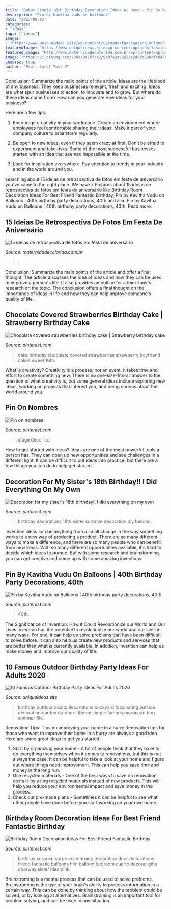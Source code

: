 ```yaml
---
title: "Debut Simple 18th Birthday Decoration Ideas At Home ~ Pin By Kavitha Vudu On Balloons"
description: "Pin by kavitha vudu on balloons"
date: "2023-08-03"
categories:
- "ideas"
tags: ["ideas"]
images:
- "https://www.uniqueideas.site/wp-content/uploads/fascinating-outdoor-birthday-party-decorations-ideas-youtube-2.jpg"
featuredImage: "https://www.uniqueideas.site/wp-content/uploads/fascinating-outdoor-birthday-party-decorations-ideas-youtube-2.jpg"
featured_image: "http://www.maternidadecolorida.com.br/wp-content/uploads/2015/07/333c0832c3d6a50e8d2f04f0bd51c9de.jpg"
image: "https://i.pinimg.com/736x/9c/07/e2/9c07e2a66823e2d0dc288dfc847542af.jpg"
ShowToc: true
author: "Prof. Carol Yost V"
---
```



Conclusion: Summarize the main points of the article.
Ideas are the lifeblood of any business. They keep businesses relevant, fresh and exciting. Ideas are what spur businesses to action, to innovate and to grow.
But where do these ideas come from? How can you generate new ideas for your business?

Here are a few tips:

1. Encourage creativity in your workplace. Create an environment where employees feel comfortable sharing their ideas. Make it part of your company culture to brainstorm regularly.

2. Be open to new ideas, even if they seem crazy at first. Don’t be afraid to experiment and take risks. Some of the most successful businesses started with an idea that seemed impossible at the time.

3. Look for inspiration everywhere. Pay attention to trends in your industry and in the world around you.

	

		
searching about 15 ideias de retrospectiva de fotos em festa de aniversário you've came to the right place. We have 7 Pictures about 15 ideias de retrospectiva de fotos em festa de aniversário like Birthday Room Decoration Ideas For Best Friend Fantastic Birthday, Pin by Kavitha Vudu on Balloons | 40th birthday party decorations, 40th and also Pin by Kavitha Vudu on Balloons | 40th birthday party decorations, 40th. Read more:
		
    
## 15 Ideias De Retrospectiva De Fotos Em Festa De Aniversário

<img loading=lazy src="http://www.maternidadecolorida.com.br/wp-content/uploads/2015/07/333c0832c3d6a50e8d2f04f0bd51c9de.jpg" onerror="this.onerror=null;this.src='https://tse4.mm.bing.net/th?id=OIP.CezEy1LORRtDzDXvuQyVLgHaFk&amp;pid=15.1';" alt="15 ideias de retrospectiva de fotos em festa de aniversário">

_Source: maternidadecolorida.com.br_

>. 

	

Conclusion: Summarize the main points of the article and offer a final thought.
The article discusses the idea of ideas and how they can be used to improve a person's life. It also provides an outline for a think tank's research on the topic. The conclusion offers a final thought on the importance of ideas in life and how they can help improve someone's quality of life.

    
## Chocolate Covered Strawberries Birthday Cake | Strawberry Birthday Cake

<img loading=lazy src="https://i.pinimg.com/originals/79/2d/1f/792d1f7811da860704233ffc12cbf460.jpg" onerror="this.onerror=null;this.src='https://tse3.mm.bing.net/th?id=OIP.ctINT9BeymeVexl8kJPP1wHaJ6&amp;pid=15.1';" alt="Chocolate covered strawberries birthday cake | Strawberry birthday cake">

_Source: pinterest.com_

>cake birthday chocolate covered strawberries strawberry boyfriend cakes sweet 16th. 

	

What is creativity?
Creativity is a process, not an event. It takes time and effort to create something new. There is no one-size-fits-all answer to the question of what creativity is, but some general ideas include exploring new ideas, working on projects that interest you, and being curious about the world around you.

    
## Pin On Nombres

<img loading=lazy src="https://i.pinimg.com/736x/cd/4a/25/cd4a251cb3bd37e9b5dfeb03472eab43--wedding-stage-wedding-decor.jpg" onerror="this.onerror=null;this.src='https://tse4.mm.bing.net/th?id=OIP.GtJwb194BvGnBSk9HbuoLQHaE7&amp;pid=15.1';" alt="Pin on nombres">

_Source: pinterest.com_

>stage decor cd. 

	

How to get started with ideas?
Ideas are one of the most powerful tools a person has. They can open up new opportunities and see challenges in a different light. It can be difficult to put ideas into practice, but there are a few things you can do to help get started.

    
## Decoration For My Sister&#039;s 18th Birthday!! I Did Everything On My Own

<img loading=lazy src="https://i.pinimg.com/736x/ec/c7/ec/ecc7ec190ff220996896570407d37766--birthday-surprise-ideas-birthday-surprises.jpg" onerror="this.onerror=null;this.src='https://tse4.mm.bing.net/th?id=OIP.-DZanfE8KoWWJwFn5S50cQHaHa&amp;pid=15.1';" alt="Decoration for my sister&#039;s 18th birthday!! I did everything on my own">

_Source: pinterest.com_

>birthday decorations 18th sister surprise decoration diy balloon. 

	

Invention ideas can be anything from a small change in the way something works to a new way of producing a product. There are so many different ways to make a difference, and there are so many people who can benefit from new ideas. With so many different opportunities available, it's hard to decide which ideas to pursue. But with some research and brainstorming, you can get creative and come up with some amazing inventions.

    
## Pin By Kavitha Vudu On Balloons | 40th Birthday Party Decorations, 40th

<img loading=lazy src="https://i.pinimg.com/736x/9c/07/e2/9c07e2a66823e2d0dc288dfc847542af.jpg" onerror="this.onerror=null;this.src='https://tse3.mm.bing.net/th?id=OIP.RVXDGtGAHVKKgqb24NcbEQHaHR&amp;pid=15.1';" alt="Pin by Kavitha Vudu on Balloons | 40th birthday party decorations, 40th">

_Source: pinterest.com_

>40th. 

	

The Significance of Invention: How it Could Revolutionize our World and Our Lives
Invention has the potential to revolutionize our world and our lives in many ways. For one, it can help us solve problems that have been difficult to solve before. It can also help us create new products and services that are better than what is currently available. In addition, invention can help us make money and improve our quality of life.

    
## 10 Famous Outdoor Birthday Party Ideas For Adults 2020

<img loading=lazy src="https://www.uniqueideas.site/wp-content/uploads/fascinating-outdoor-birthday-party-decorations-ideas-youtube-2.jpg" onerror="this.onerror=null;this.src='https://tse2.mm.bing.net/th?id=OIP.STcY8_Tq5CX5WYWECInw2AHaEK&amp;pid=15.1';" alt="10 Famous Outdoor Birthday Party Ideas For Adults 2020">

_Source: uniqueideas.site_

>birthday outdoor adults decorations backyard fascinating outside decoration garden outdoors theme simple famous moroccan bbq summer file. 

	

Renovation Tips: Tips on improving your home in a hurry
Renovation tips for those who want to improve their home in a hurry are always a good idea. Here are some great ideas to get you started: 
 1. Start by organizing your home - A lot of people think that they have to do everything themselves when it comes to renovations, but this is not always the case. It can be helpful to take a look at your home and figure out where things need improvement. This can help you save time and money in the long run. 
2. Use recycled materials - One of the best ways to save on renovation costs is by using recycled materials instead of new products. This will help you reduce your environmental impact and save money in the process. 
3. Check out pre-made plans - Sometimes it can be helpful to see what other people have done before you start working on your own home.

    
## Birthday Room Decoration Ideas For Best Friend Fantastic Birthday

<img loading=lazy src="https://i.pinimg.com/736x/e4/2d/73/e42d7352c5ceeb3dec88833dcb7ed7b4.jpg" onerror="this.onerror=null;this.src='https://tse1.mm.bing.net/th?id=OIP.8WmO3ELQaF9eXBL0u0ofOQHaHa&amp;pid=15.1';" alt="Birthday Room Decoration Ideas For Best Friend Fantastic Birthday">

_Source: pinterest.com_

>birthday surprise surprises morning decoration door decorations friend fantastic balloons him balloon bedroom cuarto decorar gifts doorway sister idea pink. 

	

Brainstroming is a mental process that can be used to solve problems. Brainstroming is the use of your brain's ability to process information in a certain way. This can be done by thinking about how the problem could be solved, or by looking at alternatives. Brainstroming is an important tool for problem solving, and can be used in any situation.

